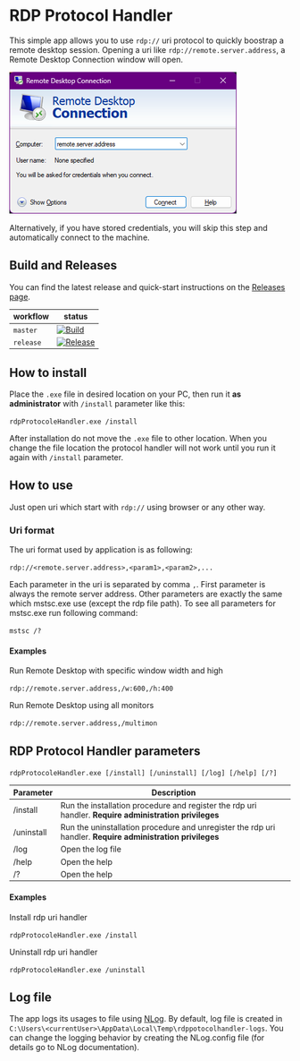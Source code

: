 # RDP Protocol Handler

This simple app allows you to use `rdp://` uri protocol to quickly boostrap a remote desktop session. Opening a uri like `rdp://remote.server.address`, a Remote Desktop Connection window will open.

![Remote Desktop Connection window](img/remoteDesktopWindow.png "Logo Title Text 1")

Alternatively, if you have stored credentials, you will skip this step and automatically connect to the machine.

## Build and Releases

You can find the latest release and quick-start instructions on the [Releases page](https://github.com/LanceMcCarthy/RdpProtocolHandler/releases).

| workflow | status |
|----------|--------|
| `master` | [![Build](https://github.com/LanceMcCarthy/RdpProtocolHandler/actions/workflows/ci.yml/badge.svg)](https://github.com/LanceMcCarthy/RdpProtocolHandler/actions/workflows/ci.yml) |
| `release` | [![Release](https://github.com/LanceMcCarthy/RdpProtocolHandler/actions/workflows/release.yml/badge.svg)](https://github.com/LanceMcCarthy/RdpProtocolHandler/actions/workflows/release.yml) |

## How to install

Place the `.exe` file in desired location on your PC, then run it **as administrator** with `/install` parameter like this:

`rdpProtocoleHandler.exe /install`

After installation do not move the `.exe` file to other location. When you change the file location the protocol handler will not work until you run it again with `/install` parameter.

## How to use

Just open uri which start with `rdp://` using browser or any other way.

### Uri format
The uri format used by application is as following:

`rdp://<remote.server.address>,<param1>,<param2>,...`

Each parameter in the uri is separated by comma `,`. First parameter is always the remote server address. Other parameters are exactly the same which mstsc.exe use (except the rdp file path). To see all parameters for mstsc.exe run following command:

`mstsc /?`

#### Examples

Run Remote Desktop with specific window width and high

`rdp://remote.server.address,/w:600,/h:400`

Run Remote Desktop using all monitors

`rdp://remote.server.address,/multimon`

## RDP Protocol Handler parameters
`rdpProtocoleHandler.exe [/install] [/uninstall] [/log] [/help] [/?]`

Parameter       | Description
 -------------- | ------------- 
 /install       | Run the installation procedure and register the rdp uri handler. **Require administration privileges**
 /uninstall     | Run the uninstallation procedure and unregister the rdp uri handler. **Require administration privileges**
 /log           | Open the log file
 /help          | Open the help
 /?             | Open the help

#### Examples
Install rdp uri handler

`rdpProtocoleHandler.exe /install`

Uninstall rdp uri handler

`rdpProtocoleHandler.exe /uninstall`

## Log file
The app logs its usages to file using [NLog](http://nlog-project.org). By default, log file is created in `C:\Users\<currentUser>\AppData\Local\Temp\rdppotocolhandler-logs`. You can change the logging behavior by creating the NLog.config file (for details go to NLog documentation). 
